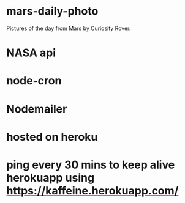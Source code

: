 # mars-daily-photo

Pictures of the day from Mars by Curiosity Rover.

# NASA api
# node-cron
# Nodemailer
# hosted on heroku
# ping every 30 mins to keep alive herokuapp using https://kaffeine.herokuapp.com/
